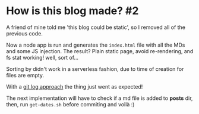 How is this blog made? #2
=========================

A friend of mine told me 'this blog could be static', so I removed all of the previous code.

Now a node app is run and generates the `index.html` file with all the MDs and some JS injection.
The result? Plain static page, avoid re-rendering, and fs stat working! well, sort of...

Sorting by didn't work in a serverless fashion, due to time of creation for files are empty.

With a [git log approach](https://github.com/carmon/til/blob/main/creator/get-dates.sh#L6) the thing just went as expected!

The next implementation will have to check if a md file is added to **posts** dir, then, run `get-dates.sh` before commiting and voilà :)